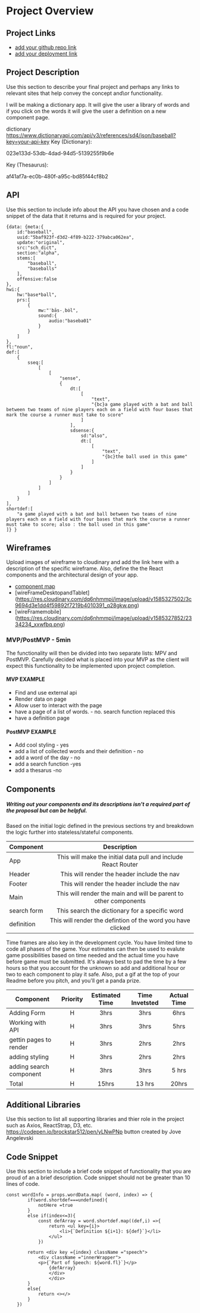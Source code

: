 # Project Overview

## Project Links

- [add your github repo link](https://github.com/brockstar512/project_2)
- [add your deployment link]()

## Project Description

Use this section to describe your final project and perhaps any links to relevant sites that help convey the concept and\or functionality.

I will be making a dictionary app. It will give the user a library of words and if you click on the words it will give the user a definition on a new component page.



dictionary https://www.dictionaryapi.com/api/v3/references/sd4/json/baseball?key=your-api-key
Key (Dictionary):

023e133d-53db-4dad-94d5-5139255f9b6e

Key (Thesaurus):

af41af7a-ec0b-480f-a95c-bd85f44cf8b2





## API

Use this section to include info about the API you have chosen and a code snippet of the data that it returns and is required for your project. 

```
{data: {meta:{  
    id:"baseball",
    uuid:"5baf923f-d3d2-4f89-b222-379abca062ea",
    update:"original",
    src:"sch_dict",
    section:"alpha",
    stems:[  
        "baseball",
        "baseballs"
    ],
    offensive:false
},
hwi:{  
    hw:"base*ball",
    prs:[  
        {  
            mw:"ˈbās-ˌbȯl",
            sound:{  
                audio:"baseba01"
            }
        }
    ]
},
fl:"noun",
def:[  
    {  
        sseq:[  
            [  
                [  
                    "sense",
                    {  
                        dt:[  
                            [  
                                "text",
                                "{bc}a game played with a bat and ball between two teams of nine players each on a field with four bases that mark the course a runner must take to score"
                            ]
                        ],
                        sdsense:{  
                            sd:"also",
                            dt:[  
                                [  
                                    "text",
                                    "{bc}the ball used in this game"
                                ]
                            ]
                        }
                    }
                ]
            ]
        ]
    }
],
shortdef:[  
    "a game played with a bat and ball between two teams of nine players each on a field with four bases that mark the course a runner must take to score; also : the ball used in this game"
]} }
```


## Wireframes

Upload images of wireframe to cloudinary and add the link here with a description of the specific wireframe. Also, define the the React components and the architectural design of your app.

- [component map](https://res.cloudinary.com/dq6nhmmpi/image/upload/v1585326425/project_2_qjb2wi.jpg)
- [wireFrameDesktopandTablet] (https://res.cloudinary.com/dq6nhmmpi/image/upload/v1585327502/3c9694d3e1dd4f59892f7219b4010391_q28gkw.png)
- [wireFramemobile] (https://res.cloudinary.com/dq6nhmmpi/image/upload/v1585327852/2334234_xxwfbq.png)


### MVP/PostMVP - 5min

The functionality will then be divided into two separate lists: MPV and PostMVP.  Carefully decided what is placed into your MVP as the client will expect this functionality to be implemented upon project completion.  

#### MVP EXAMPLE
- Find and use external api 
- Render data on page 
- Allow user to interact with the page
- have a page of a list of words. - no. search function replaced this
- have a definition page

#### PostMVP EXAMPLE

- Add cool styling - yes
- add a list of collected words and their definition - no
- add a word of the day - no
- add a search function -yes
- add a thesarus -no
<!-- - add a search for a thesarus -->

## Components
##### Writing out your components and its descriptions isn't a required part of the proposal but can be helpful.

Based on the initial logic defined in the previous sections try and breakdown the logic further into stateless/stateful components. 

| Component | Description | 
| --- | :---: |  
| App | This will make the initial data pull and include React Router| 
| Header | This will render the header include the nav | 
| Footer | This will render the header include the nav | 
| Main | This will render the main and will be parent to other components| 
| search form | This search the dictionary for a specific word| 
| definition | This will render the defintion of the word you have clicked| 




Time frames are also key in the development cycle.  You have limited time to code all phases of the game.  Your estimates can then be used to evalute game possibilities based on time needed and the actual time you have before game must be submitted. It's always best to pad the time by a few hours so that you account for the unknown so add and additional hour or two to each component to play it safe. Also, put a gif at the top of your Readme before you pitch, and you'll get a panda prize.

| Component | Priority | Estimated Time | Time Invetsted | Actual Time |
| --- | :---: |  :---: | :---: | :---: |
| Adding Form | H | 3hrs| 3hrs | 6hrs |
| Working with API | H | 3hrs| 3hrs| 5hrs |
| gettin pages to render | H | 3hrs| 2hrs| 2hrs |
| adding styling| H | 3hrs| 2hrs | 2hrs |
|adding search component | H | 3hrs| 3hrs | 5 hrs |
| Total | H | 15hrs| 13 hrs | 20hrs |

## Additional Libraries
 Use this section to list all supporting libraries and thier role in the project such as Axios, ReactStrap, D3, etc. 
 https://codepen.io/brockstar512/pen/yLNwPNp
button created by Jove Angelevski

## Code Snippet

Use this section to include a brief code snippet of functionality that you are proud of an a brief description.  Code snippet should not be greater than 10 lines of code. 



```
const wordInfo = props.wordData.map( (word, index) => {
        if(word.shortdef===undefined){
            notHere =true
        }
        else if(index<=3){
            const defArray = word.shortdef.map((def,i) =>{
                return <ul key={i}>
                    <li>{`Definition ${i+1}: ${def}`}</li>
                </ul>
            })
            
        return <div key ={index} className ="speech">
            <div className ="innerWrapper">
            <p>{`Part of Speech: ${word.fl}`}</p>
                {defArray}
                </div>
                </div>
        }
        else{
            return <></>
        }
    })
```
